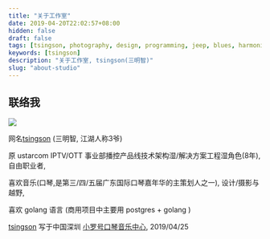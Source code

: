 ```yaml
---
title: "关于工作室"
date: 2019-04-20T22:02:57+08:00
hidden: false
draft: false
tags: [tsingson, photography, design, programming, jeep, blues, harmonica]
keywords: [tsingson]
description: "关于工作室, tsingson(三明智)"
slug: "about-studio"
---
```


## 联络我
![](/about/about.png)


网名[tsingson](https://github.com/tsingson)  (三明智, 江湖人称3爷)

原 ustarcom IPTV/OTT 事业部播控产品线技术架构湿/解决方案工程湿角色(8年), 自由职业者,

喜欢音乐(口琴,是第三/四/五届广东国际口琴嘉年华的主策划人之一), 设计/摄影与越野, 

喜欢 golang 语言 (商用项目中主要用 postgres + golang )  



[tsingson](https://github.com/tsingson) 写于中国深圳 [小罗号口琴音乐中心](https://zhuanlan.zhihu.com/tsingsonqin), 2019/04/25